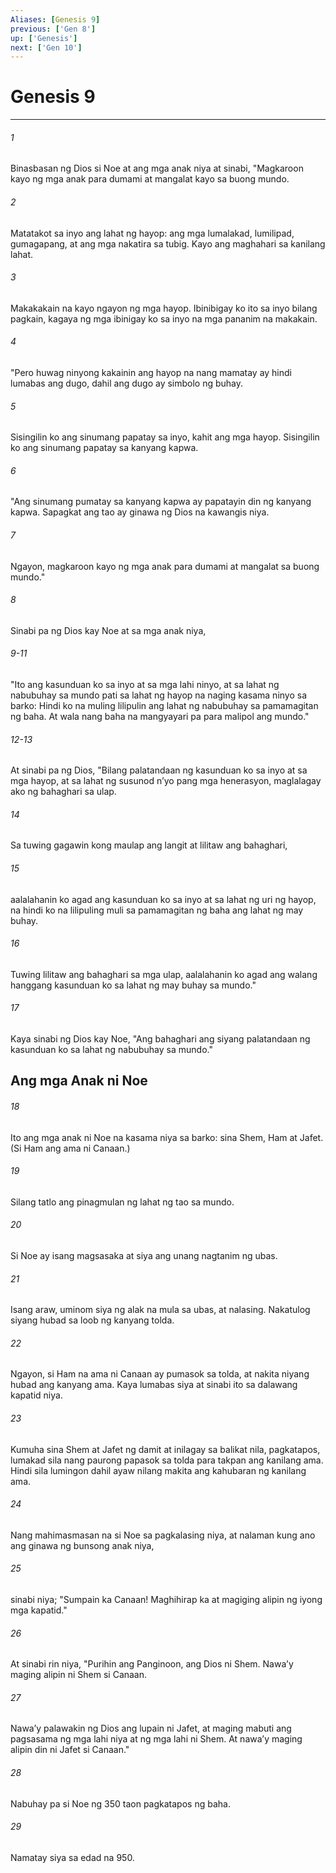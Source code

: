 ```yaml
---
Aliases: [Genesis 9]
previous: ['Gen 8']
up: ['Genesis']
next: ['Gen 10']
---
```

# Genesis 9

***

###### 1
Binasbasan ng Dios si Noe at ang mga anak niya at sinabi, "Magkaroon kayo ng mga anak para dumami at mangalat kayo sa buong mundo. 

###### 2
Matatakot sa inyo ang lahat ng hayop: ang mga lumalakad, lumilipad, gumagapang, at ang mga nakatira sa tubig. Kayo ang maghahari sa kanilang lahat. 

###### 3
Makakakain na kayo ngayon ng mga hayop. Ibinibigay ko ito sa inyo bilang pagkain, kagaya ng mga ibinigay ko sa inyo na mga pananim na makakain. 

###### 4
"Pero huwag ninyong kakainin ang hayop na nang mamatay ay hindi lumabas ang dugo, dahil ang dugo ay simbolo ng buhay. 

###### 5
Sisingilin ko ang sinumang papatay sa inyo, kahit ang mga hayop. Sisingilin ko ang sinumang papatay sa kanyang kapwa. 

###### 6
"Ang sinumang pumatay sa kanyang kapwa ay papatayin din ng kanyang kapwa. Sapagkat ang tao ay ginawa ng Dios na kawangis niya. 

###### 7
Ngayon, magkaroon kayo ng mga anak para dumami at mangalat sa buong mundo." 

###### 8
Sinabi pa ng Dios kay Noe at sa mga anak niya,

###### 9-11
"Ito ang kasunduan ko sa inyo at sa mga lahi ninyo, at sa lahat ng nabubuhay sa mundo pati sa lahat ng hayop na naging kasama ninyo sa barko: Hindi ko na muling lilipulin ang lahat ng nabubuhay sa pamamagitan ng baha. At wala nang baha na mangyayari pa para malipol ang mundo."

###### 12-13
At sinabi pa ng Dios, "Bilang palatandaan ng kasunduan ko sa inyo at sa mga hayop, at sa lahat ng susunod nʼyo pang mga henerasyon, maglalagay ako ng bahaghari sa ulap. 

###### 14
Sa tuwing gagawin kong maulap ang langit at lilitaw ang bahaghari, 

###### 15
aalalahanin ko agad ang kasunduan ko sa inyo at sa lahat ng uri ng hayop, na hindi ko na lilipuling muli sa pamamagitan ng baha ang lahat ng may buhay. 

###### 16
Tuwing lilitaw ang bahaghari sa mga ulap, aalalahanin ko agad ang walang hanggang kasunduan ko sa lahat ng may buhay sa mundo." 

###### 17
Kaya sinabi ng Dios kay Noe, "Ang bahaghari ang siyang palatandaan ng kasunduan ko sa lahat ng nabubuhay sa mundo." 

## Ang mga Anak ni Noe 

###### 18
Ito ang mga anak ni Noe na kasama niya sa barko: sina Shem, Ham at Jafet. (Si Ham ang ama ni Canaan.) 

###### 19
Silang tatlo ang pinagmulan ng lahat ng tao sa mundo. 

###### 20
Si Noe ay isang magsasaka at siya ang unang nagtanim ng ubas. 

###### 21
Isang araw, uminom siya ng alak na mula sa ubas, at nalasing. Nakatulog siyang hubad sa loob ng kanyang tolda. 

###### 22
Ngayon, si Ham na ama ni Canaan ay pumasok sa tolda, at nakita niyang hubad ang kanyang ama. Kaya lumabas siya at sinabi ito sa dalawang kapatid niya. 

###### 23
Kumuha sina Shem at Jafet ng damit at inilagay sa balikat nila, pagkatapos, lumakad sila nang paurong papasok sa tolda para takpan ang kanilang ama. Hindi sila lumingon dahil ayaw nilang makita ang kahubaran ng kanilang ama. 

###### 24
Nang mahimasmasan na si Noe sa pagkalasing niya, at nalaman kung ano ang ginawa ng bunsong anak niya, 

###### 25
sinabi niya; "Sumpain ka Canaan! Maghihirap ka at magiging alipin ng iyong mga kapatid." 

###### 26
At sinabi rin niya, "Purihin ang Panginoon, ang Dios ni Shem. Nawaʼy maging alipin ni Shem si Canaan. 

###### 27
Nawaʼy palawakin ng Dios ang lupain ni Jafet, at maging mabuti ang pagsasama ng mga lahi niya at ng mga lahi ni Shem. At nawaʼy maging alipin din ni Jafet si Canaan." 

###### 28
Nabuhay pa si Noe ng 350 taon pagkatapos ng baha. 

###### 29
Namatay siya sa edad na 950.

